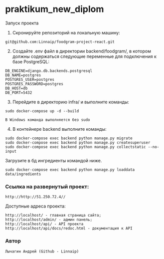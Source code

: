 # praktikum_new_diplom
Запуск проекта
1. Скронируйте репозиторий на локальную машину:
```
git@github.com:Linnaip/foodgram-project-react.git
```
2. Создайте .env файл в директории backend/foodgram/, в котором должны содержаться следующие переменные для подключения к базе PostgreSQL:
```
DB_ENGINE=django.db.backends.postgresql
DB_NAME=postgres
POSTGRES_USER=postgres
POSTGRES_PASSWORD=postgres
DB_HOST=db
DB_PORT=5432
```
3. Перейдите в директорию infra/ и выполните команды:
```
sudo docker-compose up -d --build
```
```
В Windows команда выполняется без sudo
```
4. В контейнере backend выполните команды:
```
sudo docker-compose exec backend python manage.py migrate
sudo docker-compose exec backend python manage.py createsuperuser
sudo docker-compose exec backend python manage.py collectstatic --no-input 
```
Загрузите в бд ингредиенты командой ниже.
```
sudo docker-compose exec backend python manage.py loaddata data/ingredients
```
### Ссылка на развернутый проект:
```
http://http://51.250.72.4//
```
Доступные адреса проекта:
```
http://localhost/ - главная страница сайта;
http://localhost/admin/ - админ панель;
http://localhost/api/ - API проекта
http://localhost/api/docs/redoc.html - документация к API
```
### Автор
```
Лычагин Андрей (Github - Linnaip)
```
